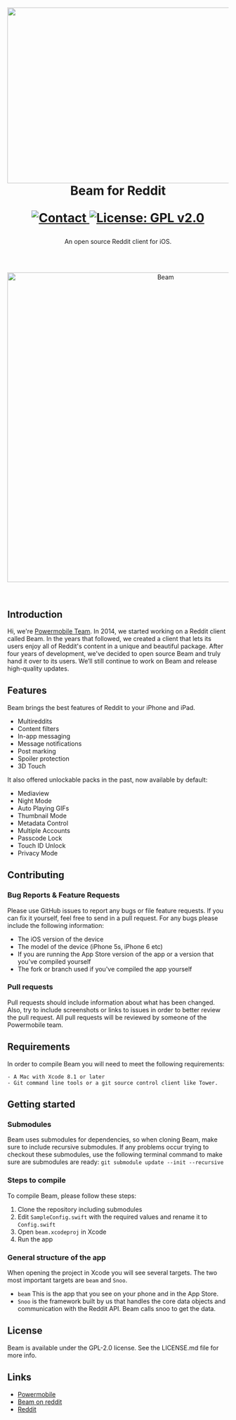 <h1 align="center">
  <img src="https://raw.githubusercontent.com/PowerMobileWeb/NewsApp/master/Docs/screens.png" width="700" height="400"><br>
  Beam for Reddit<br>
  <p align="center">
    <a href="https://twitter.com/madePowermobile">
      <img src="https://img.shields.io/badge/contact-madePowermobile-blue.svg?style=flat" alt="Contact">
    </a>
    <a href="LICENSE.md">
      <img src="https://img.shields.io/badge/license-GPL--2.0-red.svg?style=flat" alt="License: GPL v2.0">
    </a>
  </p>
</h1>

<p align="center">An open source Reddit client for iOS.</p>

<br>
<br>

<p align="center">
  <img src="Docs/screens.png" width="705" alt="Beam">
</p>

<br>

## Introduction

Hi, we're [Powermobile Team](https://powermobile.org/). In 2014, we started working on a Reddit client called Beam. In the years that followed, we created a client that lets its users enjoy all of Reddit's content in a unique and beautiful package. After four years of development, we've decided to open source Beam and truly hand it over to its users. We’ll still continue to work on Beam and release high-quality updates.

## Features

Beam brings the best features of Reddit to your iPhone and iPad.

- Multireddits
- Content filters
- In-app messaging
- Message notifications
- Post marking
- Spoiler protection
- 3D Touch

It also offered unlockable packs in the past, now available by default:

- Mediaview
- Night Mode
- Auto Playing GIFs
- Thumbnail Mode
- Metadata Control
- Multiple Accounts
- Passcode Lock
- Touch ID Unlock
- Privacy Mode

## Contributing

### Bug Reports & Feature Requests
Please use GitHub issues to report any bugs or file feature requests. If you can fix it yourself, feel free to send in a pull request.
For any bugs please include the following information:
- The iOS version of the device
- The model of the device (iPhone 5s, iPhone 6 etc)
- If you are running the App Store version of the app or a version that you've compiled yourself
- The fork or branch used if you've compiled the app yourself

### Pull requests

Pull requests should include information about what has been changed. Also, try to include screenshots or links to issues in order to better review the pull request.
All pull requests will be reviewed by someone of the Powermobile team.

## Requirements

In order to compile Beam you will need to meet the following requirements:
```
- A Mac with Xcode 8.1 or later
- Git command line tools or a git source control client like Tower. 
```

## Getting started

### Submodules
Beam uses submodules for dependencies, so when cloning Beam, make sure to include recursive submodules. 
If any problems occur trying to checkout these submodules, use the following terminal command to make sure are submodules are ready:
```git submodule update --init --recursive```

### Steps to compile
To compile Beam, please follow these steps: 
1. Clone the repository including submodules
2. Edit `SampleConfig.swift` with the required values and rename it to `Config.swift`
3. Open `beam.xcodeproj` in Xcode
4. Run the app

### General structure of the app

When opening the project in Xcode you will see several targets. The two most important targets are `beam` and `Snoo`. 
- `beam` This is the app that you see on your phone and in the App Store. 
- `Snoo` is the framework built by us that handles the core data objects and communication with the Reddit API. Beam calls snoo to get the data.

## License
Beam is available under the GPL-2.0 license. See the LICENSE.md file for more info.

## Links
- [Powermobile](https://powermobile.org/)
- [Beam on reddit](https://www.reddit.com/r/beamreddit/)
- [Reddit](https://www.reddit.com/)
